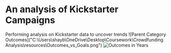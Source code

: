 # An analysis of Kickstarter Campaigns
Performing analysis on Kickstarter data to uncover trends
![Parent Category Outcomes]("C:\Users\shayb\OneDrive\Desktop\Coursework\Crowdfunding Analysis\resources\Outcomes_vs_Goals.png")
![Outcomes in Years](C:\Users\shayb\OneDrive\Desktop\Coursework\CrowdfundingAnalysis\OutcomesinYears.png)

